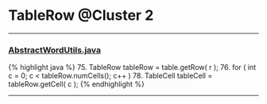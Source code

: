 # TableRow @Cluster 2

***

### [AbstractWordUtils.java](https://searchcode.com/codesearch/view/97383984/)
{% highlight java %}
75. TableRow tableRow = table.getRow( r );
76. for ( int c = 0; c < tableRow.numCells(); c++ )
78.     TableCell tableCell = tableRow.getCell( c );
{% endhighlight %}

***

